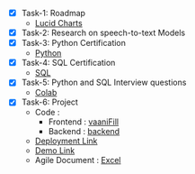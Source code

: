 - [X] Task-1: Roadmap 
  - [Lucid Charts](https://lucid.app/lucidspark/73f85af0-0c18-4d5d-8b83-efec584d5f36/edit?invitationId=inv_340102f1-fe3b-4a0f-bfbf-9c5ab18c2420)
- [X] Task-2: Research on speech-to-text Models 
- [X] Task-3: Python Certification
  - [Python](https://www.hackerrank.com/certificates/8713868db695)
- [X] Task-4: SQL Certification
  - [SQL](https://www.hackerrank.com/certificates/1b4103ba82c6)
- [X] Task-5: Python and SQL Interview questions
  - [Colab](https://colab.research.google.com/drive/11BO4RiGAHL2Ea20i05khoOJX1fCtrSJy?usp=sharing)
- [X] Task-6: Project
  - Code :
    - Frontend : [vaaniFill](./vaaniFill)
    - Backend : [backend](./backend)
  - [Deployment Link](https://beyond-qwerty.vercel.app)
  - [Demo Link](https://drive.google.com/drive/folders/1Se5P3M0H2lLhc2FrhabsSIWj8r28BOpD?usp=sharing)
  - Agile Document : [Excel](./Apurv_Agile_Doc.xlsx)
